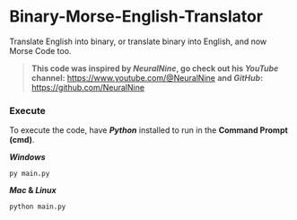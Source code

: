 # Binary-Morse-English-Translator
Translate English into binary, or translate binary into English, and now Morse Code too.
> **This code was inspired by _NeuralNine_, go check out his _YouTube_ channel:** https://www.youtube.com/@NeuralNine **and _GitHub_:** https://github.com/NeuralNine
### Execute
To execute the code, have **_Python_** installed to run in the **Command Prompt (cmd)**.

**_Windows_**
```
py main.py
```

**_Mac_ & _Linux_**
```
python main.py
```
